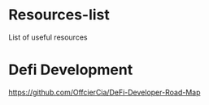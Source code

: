 # Resources-list
List of useful resources

# Defi Development
https://github.com/OffcierCia/DeFi-Developer-Road-Map
